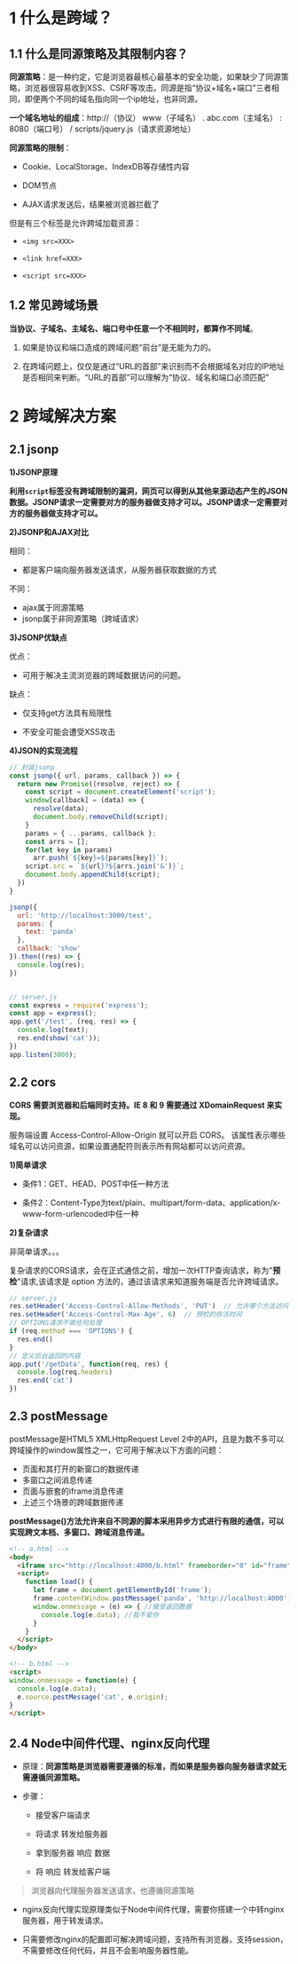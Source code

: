 <!--
 * @LastEditors: panda_liu
 * @LastEditTime: 2020-11-12 23:40:07
 * @FilePath: \yunniubaoc:\Users\23163\Desktop\web\Blog\blog\浏览器\跨域场景和方式.md
 * @Description: add some description
-->
# 1 什么是跨域？

## 1.1 什么是同源策略及其限制内容？

**同源策略**：是一种约定，它是浏览器最核心最基本的安全功能，如果缺少了同源策略，浏览器很容易收到XSS、CSRF等攻击。同源是指“协议+域名+端口”三者相同，即便两个不同的域名指向同一个ip地址，也非同源。

**一个域名地址的组成**：http://（协议） www（子域名） . abc.com（主域名） : 8080（端口号） / scripts/jquery.js（请求资源地址）

**同源策略的限制**：

- Cookie、LocalStorage、IndexDB等存储性内容

- DOM节点

- AJAX请求发送后，结果被浏览器拦截了

但是有三个标签是允许跨域加载资源：

- `<img src=XXX>`

- `<link href=XXX>`

- `<script src=XXX>`

## 1.2 常见跨域场景

**当协议、子域名、主域名、端口号中任意一个不相同时，都算作不同域**。

1. 如果是协议和端口造成的跨域问题“前台”是无能为力的。

2. 在跨域问题上，仅仅是通过“URL的首部”来识别而不会根据域名对应的IP地址是否相同来判断。“URL的首部”可以理解为“协议、域名和端口必须匹配”

# 2 跨域解决方案

## 2.1 jsonp

**1)JSONP原理**

**利用`script`标签没有跨域限制的漏洞，网页可以得到从其他来源动态产生的JSON数据。JSONP请求一定需要对方的服务器做支持才可以。JSONP请求一定需要对方的服务器做支持才可以。**

**2)JSONP和AJAX对比**

相同：
- 都是客户端向服务器发送请求，从服务器获取数据的方式

不同：
- ajax属于同源策略
- jsonp属于非同源策略（跨域请求）

**3)JSONP优缺点**

优点：

- 可用于解决主流浏览器的跨域数据访问的问题。

缺点：

- 仅支持get方法具有局限性

- 不安全可能会遭受XSS攻击

**4)JSON的实现流程**

``` js
// 封装jsonp
const jsonp({ url, params, callback }) => {
  return new Promise((resolve, reject) => {
    const script = document.createElement('script');
    window[callback] = (data) => {
      resolve(data);
      document.body.removeChild(script);
    }
    params = { ...params, callback };
    const arrs = [];
    for(let key in params) 
      arr.push(`${key}=${params[key]}`);
    script.src = `${url}?${arrs.join('&')}`;
    document.body.appendChild(script);
  })
}

jsonp({
  url: 'http://localhost:3000/test',
  params: {
    text: 'panda'
  },
  callback: 'show'
}).then((res) => {
  console.log(res);
})


// server,js
const express = require('express');
const app = express();
app.get('/test', (req, res) => {
  console.log(text);
  res.end(show('cat'));
})
app.listen(3000);
```

## 2.2 cors

**CORS 需要浏览器和后端同时支持。IE 8 和 9 需要通过 XDomainRequest 来实现。**

服务端设置 Access-Control-Allow-Origin 就可以开启 CORS。 该属性表示哪些域名可以访问资源，如果设置通配符则表示所有网站都可以访问资源。

**1)简单请求**

- 条件1：GET、HEAD、POST中任一种方法

- 条件2：Content-Type为text/plain、multipart/form-data、application/x-www-form-urlencoded中任一种

**2)复杂请求**

非简单请求。。。

复杂请求的CORS请求，会在正式通信之前，增加一次HTTP查询请求，称为"**预检**"请求,该请求是 option 方法的，通过该请求来知道服务端是否允许跨域请求。

``` js
// server.js
res.setHeader('Access-Control-Allow-Methods', 'PUT')  // 允许哪个方法访问我
res.setHeader('Access-Control-Max-Age', 6)  // 预检的存活时间
// OPTIONS请求不做任何处理
if (req.method === 'OPTIONS') {
  res.end() 
}
// 定义后台返回的内容
app.put('/getData', function(req, res) {
  console.log(req.headers)
  res.end('cat')
})
```

## 2.3 postMessage

postMessage是HTML5 XMLHttpRequest Level 2中的API，且是为数不多可以跨域操作的window属性之一，它可用于解决以下方面的问题：
- 页面和其打开的新窗口的数据传递
- 多窗口之间消息传递
- 页面与嵌套的iframe消息传递
- 上述三个场景的跨域数据传递

**postMessage()方法允许来自不同源的脚本采用异步方式进行有限的通信，可以实现跨文本档、多窗口、跨域消息传递。**

``` html
<!-- a.html -->
<body>
  <iframe src="http://localhost:4000/b.html" frameborder="0" id="frame" onload="load()"></iframe> 
  <script>
    function load() {
      let frame = document.getElementById('frame');
      frame.contentWindow.postMessage('panda', 'http://localhost:4000'); //发送数据
      window.onmessage = (e) => { //接受返回数据
        console.log(e.data); //我不爱你
      }
    }
  </script>
</body>

<!-- b.html -->
<script>
window.onmessage = function(e) {
  console.log(e.data); 
  e.source.postMessage('cat', e.origin);
}
</script>
```

## 2.4 Node中间件代理、nginx反向代理

- 原理：**同源策略是浏览器需要遵循的标准，而如果是服务器向服务器请求就无需遵循同源策略。**

- 步骤：

  - 接受客户端请求

  - 将请求 转发给服务器

  - 拿到服务器 响应 数据

  - 将 响应 转发给客户端

> 浏览器向代理服务器发送请求，也遵循同源策略

- nginx反向代理实现原理类似于Node中间件代理，需要你搭建一个中转nginx服务器，用于转发请求。

- 只需要修改nginx的配置即可解决跨域问题，支持所有浏览器，支持session，不需要修改任何代码，并且不会影响服务器性能。